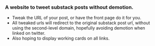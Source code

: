 ### A website to tweet substack posts without demotion.

- Tweak the URL of your post, or have the front page do it for you.
- All tweaked urls will redirect to the original substack post url, without using the second-level domain, hopefully avoiding demotion when linked on twitter.
- Also hoping to display working cards on all links.
